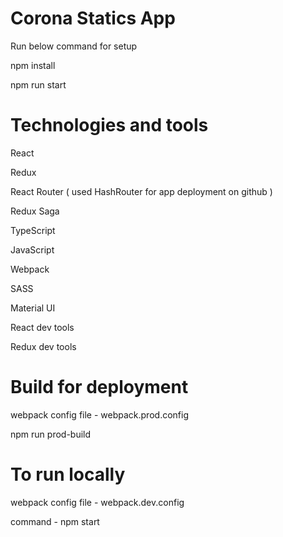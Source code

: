 # Corona Statics App

Run below command for setup

npm install

npm run start


# Technologies and tools  
React

Redux

React Router ( used HashRouter for app deployment on github )

Redux Saga

TypeScript

JavaScript

Webpack

SASS

Material UI

React dev tools

Redux dev tools

# Build for deployment
webpack config file - webpack.prod.config 

npm run prod-build

# To run locally
webpack config file - webpack.dev.config 

command - npm start 

